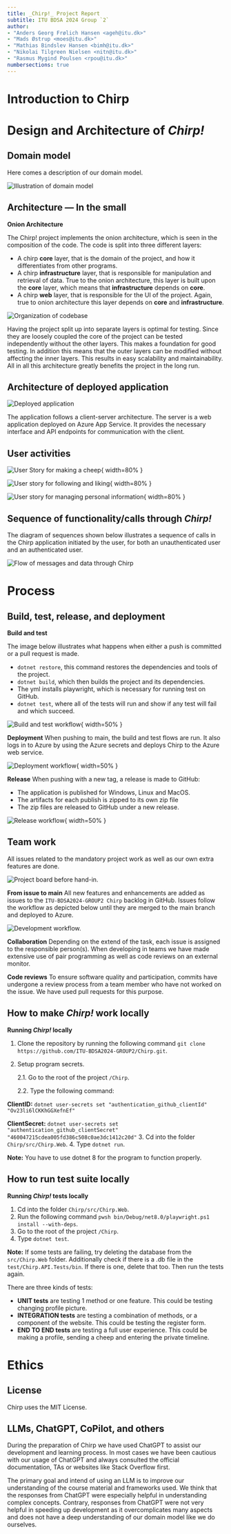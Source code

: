 ```yaml
---
title: _Chirp!_ Project Report
subtitle: ITU BDSA 2024 Group `2`
author:
- "Anders Georg Frølich Hansen <ageh@itu.dk>"
- "Mads Østrup <moes@itu.dk>"
- "Mathias Bindslev Hansen <bimh@itu.dk>"
- "Nikolai Tilgreen Nielsen <nitn@itu.dk>"
- "Rasmus Mygind Poulsen <rpou@itu.dk>"
numbersections: true
---
```


# Introduction to Chirp

# Design and Architecture of _Chirp!_

## Domain model
<!---
Provide an illustration of your domain model. Make sure that it is correct and complete. In case you are using ASP.NET Identity, make sure to illustrate that accordingly.
-->
Here comes a description of our domain model.

![Illustration of domain model](images/DomainModel.png)


## Architecture — In the small
<!---
Illustrate the organization of your code base. That is, illustrate which layers exist in your (onion) architecture. Make sure to illustrate which part of your code is residing in which layer.
-->

**Onion Architecture**

The Chirp! project implements the onion architecture, which is seen in the composition of the code. The code is split into three different layers:
* A chirp **core** layer, that is the domain of the project, and how it differentiates from other programs.
* A chirp **infrastructure** layer, that is responsible for manipulation and retrieval of data. True to the onion architecture, this layer is built upon the **core** layer, which means that **infrastructure** depends on **core**. 
* A chirp **web** layer, that is responsible for the UI of the project. Again, true to onion architecture this layer depends on **core** and **infrastructure**.

![Organization of codebase](images/Onion.png)

Having the project split up into separate layers is optimal for testing. Since they are loosely coupled the core of the project can be tested independently without the other layers. This makes a foundation for good testing. In addition this means that the outer layers can be modified without affecting the inner layers. This results in easy scalability and maintainability. All in all this architecture greatly benefits the project in the long run.

## Architecture of deployed application
<!---
Illustrate the architecture of your deployed application. Remember, you developed a client-server application. Illustrate the server component and to where it is deployed, illustrate a client component, and show how these communicate with each other.
-->
![Deployed application](images/DeployedApp.png)

The application follows a client-server architecture. The server is a web application deployed on Azure App Service. It provides the necessary interface and API endpoints for communication with the client.

<!--
Evt. tilføj web, infrastructure, core til billede
Evt. tilføj at brugeren ikke interegere direkte med databasen, men gennem et interface.
-->

## User activities
<!---
Illustrate typical scenarios of a user journey through your Chirp! application. That is, start illustrating the first page that is presented to a non-authorized user, illustrate what a non-authorized user can do with your Chirp! application, and finally illustrate what a user can do after authentication.

Make sure that the illustrations are in line with the actual behavior of your application.
-->

![User Story for making a cheep](images/UserStoryForShareCheep.png){ width=80% }


![User story for following and liking](images/UserStoryFollowAndLike.png){ width=80% }


![User story for managing personal information](images/UserStoryChangeInfoDeleteAccount.png){ width=80% }

## Sequence of functionality/calls through _Chirp!_
<!---
With a UML sequence diagram, illustrate the flow of messages and data through your Chirp! application. Start with an HTTP request that is send by an unauthorized user to the root endpoint of your application and end with the completely rendered web-page that is returned to the user.

Make sure that your illustration is complete. That is, likely for many of you there will be different kinds of "calls" and responses. Some HTTP calls and responses, some calls and responses in C# and likely some more. (Note the previous sentence is vague on purpose. I want that you create a complete illustration.)
-->

The diagram of sequences shown below illustrates a sequence of calls in the Chirp application initiated by the user, for both an unauthenticated user and an authenticated user.

![Flow of messages and data through Chirp](images/SequenceOfFunctionality.png)


# Process

## Build, test, release, and deployment
<!---
Illustrate with a UML activity diagram how your Chirp! applications are build, tested, released, and deployed. That is, illustrate the flow of activities in your respective GitHub Actions workflows.

Describe the illustration briefly, i.e., how your application is built, tested, released, and deployed.
-->

**Build and test**

The image below illustrates what happens when either a push is committed or a pull request is made.
  * `dotnet restore`, this command restores the dependencies and tools of the project.
  * `dotnet build`, which then builds the project and its dependencies. 
  * The yml installs playwright, which is necessary for running test on GitHub.
  * `dotnet test`, where all of the tests will run and show if any test will fail and which succeed.

![Build and test workflow](images/OnPushPullRequestYML.png){ width=50% }


**Deployment**
When pushing to main, the build and test flows are run. It also logs in to Azure by using the Azure secrets and deploys Chirp to the Azure web service.

![Deployment workflow](images/OnPushToMainYML.png){ width=50% }

**Release**
When pushing with a new tag, a release is made to GitHub:
* The application is published for Windows, Linux and MacOS.
* The artifacts for each publish is zipped to its own zip file
* The zip files are released to GitHub under a new release.

![Release workflow](images/OnReleaseYML.png){ width=50% }


## Team work
<!---
Show a screenshot of your project board right before hand-in. Briefly describe which tasks are still unresolved, i.e., which features are missing from your applications or which functionality is incomplete.

Briefly describe and illustrate the flow of activities that happen from the new creation of an issue (task description), over development, etc. until a feature is finally merged into the main branch of your repository.
-->
All issues related to the mandatory project work as well as our own extra features are done.

![Project board before hand-in.](images/Projectboard_16-12-2024.png)

**From issue to main**
All new features and enhancements are added as issues to the `ITU-BDSA2024-GROUP2 Chirp` backlog in GitHub. Issues follow the workflow as depicted below until they are merged to the main branch and deployed to Azure.

![Development workflow.](images/ProjectBoard.png)

**Collaboration**
Depending on the extend of the task, each issue is assigned to the responsible person(s). When developing in teams we have made extensive use of pair programming as well as code reviews on an external monitor.

**Code reviews**
To ensure software quality and participation, commits have undergone a review process from a team member who have not worked on the issue. We have used pull requests for this purpose.


## How to make _Chirp!_ work locally
<!---
There has to be some documentation on how to come from cloning your project to a running system. That is, Adrian or Helge have to know precisely what to do in which order. Likely, it is best to describe how we clone your project, which commands we have to execute, and what we are supposed to see then.
-->
**Running _Chirp!_ locally**

1. Clone the repository by running the following command `git clone https://github.com/ITU-BDSA2024-GROUP2/Chirp.git`.

2. Setup program secrets.

    2.1. Go to the root of the project `/Chirp`.

    2.2. Type the following command:

**ClientID:** `dotnet user-secrets set "authentication_github_clientId" "Ov23li6lCKKhGGXefnEf"`

**ClientSecret:** `dotnet user-secrets set "authentication_github_clientSecret" "460047215cdea005fd386c508c0ae3dc1412c20d"`
3. Cd into the folder `Chirp/src/Chirp.Web`.
4. Type `dotnet run`. 

**Note:** You have to use dotnet 8 for the program to function properly.

## How to run test suite locally
<!---
List all necessary steps that Adrian or Helge have to perform to execute your test suites. Here, you can assume that we already cloned your repository in the step above.

Briefly describe what kinds of tests you have in your test suites and what they are testing.
-->
**Running _Chirp!_ tests locally**

1. Cd into the folder `Chirp/src/Chirp.Web`.
2. Run the following command `pwsh bin/Debug/net8.0/playwright.ps1 install --with-deps`.
3. Go to the root of the project `/Chirp`.
2. Type `dotnet test`. 

**Note:** If some tests are failing, try deleting the database from the `src/Chirp.Web` folder. Additionally check if there is a .db file in the `test/Chirp.API.Tests/bin`. If there is one, delete that too. Then run the tests again.

There are three kinds of tests:
* **UNIT tests** are testing 1 method or one feature. This could be testing changing profile picture.
* **INTEGRATION tests** are testing a combination of methods, or a component of the website. This could be testing the register form.
* **END TO END tests** are testing a full user experience. This could be making a profile, sending a cheep and entering the private timeline.





# Ethics
## License
<!---
State which software license you chose for your application.
-->
Chirp uses the MIT License. 

## LLMs, ChatGPT, CoPilot, and others
<!---
State which LLM(s) were used during development of your project. In case you were not using any, just state so. In case you were using an LLM to support your development, briefly describe when and how it was applied. Reflect in writing to which degree the responses of the LLM were helpful. Discuss briefly if application of LLMs sped up your development or if the contrary was the case. 
-->
During the preparation of Chirp we have used ChatGPT to assist our development and learning process. In most cases we have been cautious with our usage of ChatGPT and always consulted the official documentation, TAs or websites like Stack Overflow first. 

The primary goal and intend of using an LLM is to improve our understanding of the course material and frameworks used. We think that the responses from ChatGPT were especially helpful in understanding complex concepts. Contrary, responses from ChatGPT were not very helpful in speeding up development as it overcomplicates many aspects and does not have a deep understanding of our domain model like we do ourselves.

